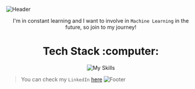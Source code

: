 ![Header](https://github.com/REPTaiLE/REPTaiLE/assets/56081472/1b9445e6-d18a-4207-99e0-f424f0da5003)
<p align="center">I'm in constant learning and I want to involve in <code>Machine Learning</code> in the future, so join to my journey!</p>

<h1 align="center">Tech Stack :computer:</h1> 

<p align="center">
    <img src="https://skillicons.dev/icons?i=html,css,sass,js,ts,react,bootstrap,py,git,figma,wordpress,mysql,nodejs,bash,ps,ai&theme=light" alt="My Skills" />
</p>

> You can check my `LinkedIn` [here](https://www.linkedin.com/in/francisco-arnoldo/)
![Footer](https://github.com/REPTaiLE/REPTaiLE/assets/56081472/4deaf28e-74e5-4aba-9890-badd301507a8)
